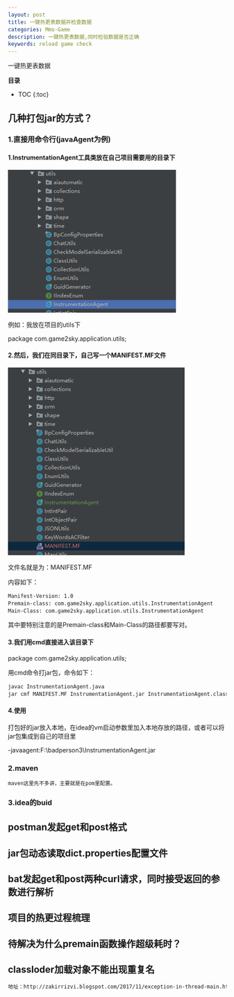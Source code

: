 ```yaml
---
layout: post
title: 一键热更表数据并检查数据
categories: Mmo-Game
description: 一键热更表数据,同时检验数据是否正确
keywords: reload game check
---
```


一键热更表数据

**目录**

* TOC
{:toc}

## 几种打包jar的方式？

### 1.直接用命令行(javaAgent为例)

#### 1.InstrumentationAgent工具类放在自己项目需要用的目录下

![](/images/posts/mmo_game/26.png)

例如：我放在项目的utils下

package com.game2sky.application.utils;

#### 2.然后，我们在同目录下，自己写一个MANIFEST.MF文件

![](/images/posts/mmo_game/27.png)

文件名就是为：MANIFEST.MF

内容如下：
```sh
Manifest-Version: 1.0
Premain-class: com.game2sky.application.utils.InstrumentationAgent
Main-Class: com.game2sky.application.utils.InstrumentationAgent
```

其中要特别注意的是Premain-class和Main-Class的路径都要写对。

#### 3.我们用cmd直接进入该目录下

package com.game2sky.application.utils;

用cmd命令打jar包，命令如下：

```sh
javac InstrumentationAgent.java
jar cmf MANIFEST.MF InstrumentationAgent.jar InstrumentationAgent.class
```
#### 4.使用

打包好的jar放入本地，在idea的vm启动参数里加入本地存放的路径，或者可以将jar包集成到自己的项目里

 -javaagent:F:\badperson3\InstrumentationAgent.jar

### 2.maven

```sh
maven这里先不多讲，主要就是在pom里配置。
```

### 3.idea的buid

## postman发起get和post格式

## jar包动态读取dict.properties配置文件

## bat发起get和post两种curl请求，同时接受返回的参数进行解析

## 项目的热更过程梳理

## 待解决为什么premain函数操作超级耗时？

## classloder加载对象不能出现重复名 

```sh
地址：http://zakirrizvi.blogspot.com/2017/11/exception-in-thread-main.html
```

